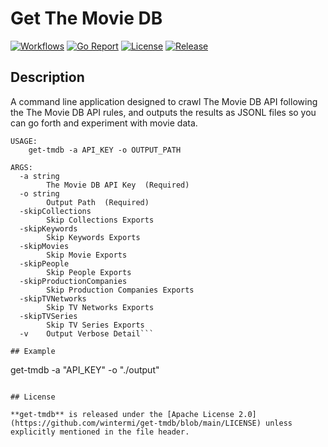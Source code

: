 # Get The Movie DB

[![Workflows](https://github.com/wintermi/get-tmdb/workflows/Go/badge.svg)](https://github.com/wintermi/get-tmdb/actions)
[![Go Report](https://goreportcard.com/badge/github.com/wintermi/get-tmdb)](https://goreportcard.com/report/github.com/wintermi/get-tmdb)
[![License](https://img.shields.io/github/license/wintermi/get-tmdb.svg)](https://github.com/wintermi/get-tmdb/blob/main/LICENSE)
[![Release](https://img.shields.io/github/v/release/wintermi/get-tmdb?include_prereleases)](https://github.com/wintermi/get-tmdb/releases)

## Description

A command line application designed to crawl The Movie DB API following the The Movie DB API rules, and outputs the results as JSONL files so you can go forth and experiment with movie data.

````
USAGE:
    get-tmdb -a API_KEY -o OUTPUT_PATH

ARGS:
  -a string
        The Movie DB API Key  (Required)
  -o string
        Output Path  (Required)
  -skipCollections
        Skip Collections Exports
  -skipKeywords
        Skip Keywords Exports
  -skipMovies
        Skip Movie Exports
  -skipPeople
        Skip People Exports
  -skipProductionCompanies
        Skip Production Companies Exports
  -skipTVNetworks
        Skip TV Networks Exports
  -skipTVSeries
        Skip TV Series Exports
  -v    Output Verbose Detail```

## Example

````

get-tmdb -a "API_KEY" -o "./output"

```

## License

**get-tmdb** is released under the [Apache License 2.0](https://github.com/wintermi/get-tmdb/blob/main/LICENSE) unless explicitly mentioned in the file header.
```
